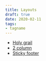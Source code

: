 ```yaml
---
title: Layouts
draft: true
date: 2020-02-11
tags:
- tagname
---
```


- [Holy grail](/posts/layouts/holygrail)
- [2 column](/posts/layouts/2col)
- [Sticky footer](/posts/layouts/stickyfooter)
